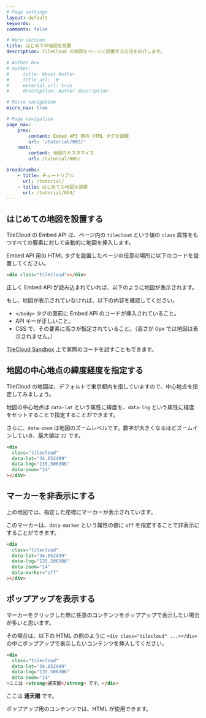 ```yaml
---
# Page settings
layout: default
keywords:
comments: false

# Hero section
title: はじめての地図を設置
description: TileCloud の地図をページに設置する方法を紹介します。

# Author box
# author:
#     title: About Author
#     title_url: '#'
#     external_url: true
#     description: Author description

# Micro navigation
micro_nav: true

# Page navigation
page_nav:
    prev:
        content: Embed API 用の HTML タグを設置
        url: '/tutorial/003/'
    next:
        content: 地図のカスタマイズ
        url: /tutorial/005/

breadcrumbs:
    - title: チュートリアル
      url: /tutorial/
    - title: はじめての地図を設置
      url: /tutorial/004/
---
```


## はじめての地図を設置する

TileCloud の Embed API は、ページ内の `tilecloud` という値の `class` 属性をもつすべての要素に対して自動的に地図を挿入します。

Embed API 用の HTML タグを設置したページの任意の場所に以下のコードを設置してください。

```html
<div class="tilecloud"></div>
```

正しく Embed API が読み込まれていれば、以下のように地図が表示されます。

<div class="tilecloud"></div>

もし、地図が表示されていなければ、以下の内容を確認してください。

* `</body>` タグの直前に Embed API のコードが挿入されていること。
* API キーが正しいこと。
* CSS で、その要素に高さが指定されていること。（高さが 0px では地図は表示されません。）

[TileCloud Sandbox](https://playcode.io/290651?tabs=index.html&output) 上で実際のコードを試すこともできます。

## 地図の中心地点の緯度経度を指定する

TileCloud の地図は、デフォルトで東京都内を指していますので、中心地点を指定してみましょう。

地図の中心地点は `data-lat` という属性に緯度を、`data-lng` という属性に経度をセットすることで指定することができます。

さらに、`data-zoom` は地図のズームレベルです。数字が大きくなるほどズームインしていき、最大値は `22` です。

```html
<div
  class="tilecloud"
  data-lat="34.652499"
  data-lng="135.506306"
  data-zoom="14"
></div>
```

<div
  class="tilecloud"
  data-lat="34.652499"
  data-lng="135.506306"
  data-zoom="14"
></div>

## マーカーを非表示にする

上の地図では、指定した座標にマーカーが表示されています。

このマーカーは、`data-marker` という属性の値に `off` を指定することで非表示にすることができます。

```html
<div
  class="tilecloud"
  data-lat="34.652499"
  data-lng="135.506306"
  data-zoom="14"
  data-marker="off"
></div>
```

<div 
  class="tilecloud"
  data-lat="34.652499"
  data-lng="135.506306"
  data-zoom="14"
  data-marker="off"
></div>

## ポップアップを表示する

マーカーをクリックした際に任意のコンテンツをポップアップで表示したい場合が多いと思います。

その場合は、以下の HTML の例のように `<div class="tilecloud" ...></div>` の中にポップアップで表示したいコンテンツを挿入してください。

```html
<div
  class="tilecloud"
  data-lat="34.652499"
  data-lng="135.506306"
  data-zoom="14"
>ここは <strong>通天閣</strong> です。</div>
```

<div
  class="tilecloud"
  data-lat="34.652499"
  data-lng="135.506306"
  data-zoom="14"
>ここは <strong>通天閣</strong> です。</div>

ポップアップ用のコンテンツでは、HTML が使用できます。